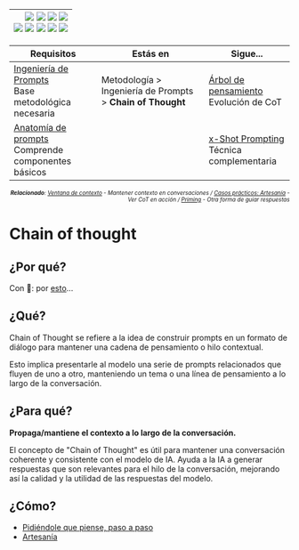 <div align=right>

|[![](https://img.shields.io/badge/-Inicio-FFF?style=flat&logo=Emlakjet&logoColor=black)](/README.md) [![](https://img.shields.io/badge/-Introducción-FFF?style=flat&logo=abbrobotstudio&logoColor=black)](/documentos/intro.md) [![](https://img.shields.io/badge/-Modelos_de_lenguaje-FFF?style=flat&logo=LiveChat&logoColor=black)](/documentos/LLMs.md) [![](https://img.shields.io/badge/-Panorámica-FFF?style=flat&logo=openstreetmap&logoColor=black)](/documentos/panoramica.md)<br>  [![](https://img.shields.io/badge/-Prompts-FFF?style=flat&logo=Proton&logoColor=black)](/documentos/prompts/README.md) [![](https://img.shields.io/badge/-Ing,_de_prompts-FFF?style=flat&logo=googleearthengine&logoColor=black)](/documentos/ingenieriaDePrompts/README.md) [![](https://img.shields.io/badge/-Patrones-FFF?style=flat&logo=textpattern&logoColor=black)](/documentos/ingenieriaDePrompts/patrones/README.md) [![](https://img.shields.io/badge/8vP-FFF?style=flat&logo=v8&logoColor=black)](/documentos/prompts/mejoresPracticas/8virtudesDelPrompting.md) [![](https://img.shields.io/badge/-Casos_de_uso-FFF?style=flat&logo=gitbook&logoColor=black)](/documentos/casosDeUso/README.md)|
|-:|

</div>

<div align=right><font size=-2>

|Requisitos|Estás en|Sigue...|
|-|-|-|
|[Ingeniería de Prompts](README.md)<br>Base metodológica necesaria|Metodología > Ingeniería de Prompts > **Chain of Thought**|[Árbol de pensamiento](arbolPensamiento.md)<br>Evolución de CoT
|[Anatomía de prompts](../prompts/anatomia.md)<br>Comprende componentes básicos||[x-Shot Prompting](xShotPrompting.md)<br>Técnica complementaria

<i>**Relacionado**: [Ventana de contexto](../prompts/ventanaDeContexto.md) - Mantener contexto en conversaciones / [Casos prácticos: Artesanía](../casosDeUso/artesania.md) - Ver CoT en acción / [Priming](priming.md) - Otra forma de guiar respuestas</i>

</font></div>

# Chain of thought 

## ¿Por qué?

Con 🍎: por [esto](https://g.co/gemini/share/a94318ce50d0)...

## ¿Qué?

Chain of Thought se refiere a la idea de construir prompts en un formato de diálogo para mantener una cadena de pensamiento o hilo contextual. 

Esto implica presentarle al modelo una serie de prompts relacionados que fluyen de uno a otro, manteniendo un tema o una línea de pensamiento a lo largo de la conversación.

## ¿Para qué?

**Propaga/mantiene el contexto a lo largo de la conversación.**

El concepto de "Chain of Thought" es útil para mantener una conversación coherente y consistente con el modelo de IA. Ayuda a la IA a generar respuestas que son relevantes para el hilo de la conversación, mejorando así la calidad y la utilidad de las respuestas del modelo.

## ¿Cómo?

- [Pidiéndole que piense, paso a paso](https://g.co/gemini/share/dfd8f14e1eb2)
- [Artesanía](/documentos/casosDeUso/artesania.md)
